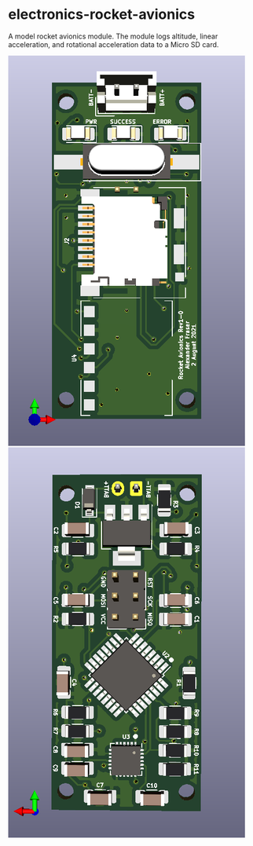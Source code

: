 # electronics-rocket-avionics
A model rocket avionics module. The module logs altitude, linear acceleration, and rotational acceleration data to a Micro SD card.

![alt text](https://github.com/alexander-fraser/electronics-rocket-avionics/blob/main/Plots/rocket-avionics-Top.png)
![alt text](https://github.com/alexander-fraser/electronics-rocket-avionics/blob/main/Plots/rocket-avionics-Bottom.png)
